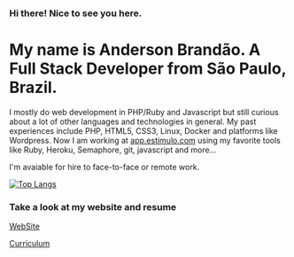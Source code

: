 ### Hi there! Nice to see you here.

# My name is Anderson Brandão. A Full Stack Developer from São Paulo, Brazil.

I mostly do web development in PHP/Ruby and Javascript but still curious about a lot of other languages and technologies in general. My past experiences include PHP, HTML5, CSS3, Linux, Docker and platforms like Wordpress. Now I am working at [app.estimulo.com](https://app.estimulo2020.org/) using my favorite tools like Ruby, Heroku, Semaphore, git, javascript and more...

I'm avaiable for hire to face-to-face or remote work.

[![Top Langs](https://github-readme-stats.vercel.app/api/top-langs/?username=abrandao&layout=compact&langs_count=10)](https://github.com/anuraghazra/github-readme-stats)

### Take a look at my website and resume

<a id="raw-url" href="https://abrandao.github.io">WebSite</a>

<a id="raw-url" href="https://raw.githubusercontent.com/abrandao/abrandao/master/anderson.brandao.devfullstack.pdf">Curriculum</a>
